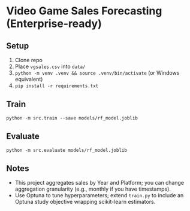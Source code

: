 # Video Game Sales Forecasting (Enterprise-ready)


## Setup
1. Clone repo
2. Place `vgsales.csv` into `data/`
3. `python -m venv .venv && source .venv/bin/activate` (or Windows equivalent)
4. `pip install -r requirements.txt`


## Train
`python -m src.train --save models/rf_model.joblib`


## Evaluate
`python -m src.evaluate models/rf_model.joblib`


## Notes
- This project aggregates sales by Year and Platform; you can change aggregation granularity (e.g., monthly if you have timestamps).
- Use Optuna to tune hyperparameters; extend `train.py` to include an Optuna study objective wrapping scikit-learn estimators.